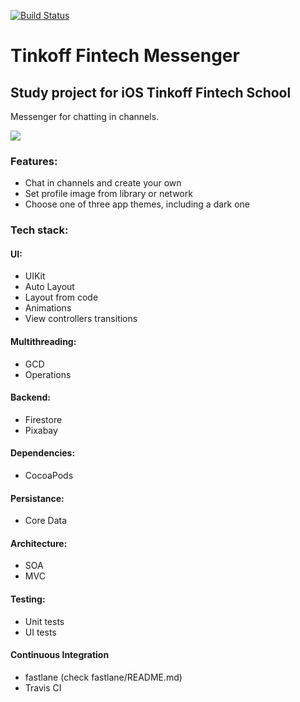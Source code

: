 [![Build Status](https://travis-ci.org/NikitaGundorin/TinkoffFintechMessenger.svg?branch=HW-14)](https://travis-ci.org/NikitaGundorin/TinkoffFintechMessenger)


# Tinkoff Fintech Messenger
## Study project for iOS Tinkoff Fintech School
Messenger for chatting in channels.

![](demo/demo.gif)

### Features:
- Chat in channels and create your own
- Set profile image from library or network
- Choose one of three app themes, including a dark one

### Tech stack:
#### UI:
- UIKit
- Auto Layout
- Layout from code
- Animations
- View controllers transitions
#### Multithreading:
- GCD
- Operations
#### Backend:
- Firestore
- Pixabay
#### Dependencies:
- CocoaPods
#### Persistance:
- Core Data
#### Architecture:
- SOA
- MVC
#### Testing:
- Unit tests
- UI tests
#### Continuous Integration
- fastlane (check fastlane/README.md)
- Travis CI